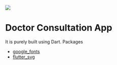 ![](https://github.com/rifqieh/doctor-consultation-app/blob/master/doctor_consultation.png)

# Doctor Consultation App
It is purely built using Dart.
Packages
- [google_fonts](https://pub.dev/packages/google_fonts)
- [flutter_svg](https://pub.dev/packages/flutter_svg)
